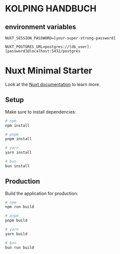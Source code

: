 # KOLPING HANDBUCH

## environment variables

```
NUXT_SESSION_PASSWORD=[your-super-strong-password]

NUXT_POSTGRES_URL=postgres://[db_user]:[password]@localhost:5432/postgres
```

# Nuxt Minimal Starter

Look at the [Nuxt documentation](https://nuxt.com/docs/getting-started/introduction) to learn more.

## Setup

Make sure to install dependencies:

```bash
# npm
npm install

# pnpm
pnpm install

# yarn
yarn install

# bun
bun install
```

## Production

Build the application for production:

```bash
# npm
npm run build

# pnpm
pnpm build

# yarn
yarn build

# bun
bun run build
```